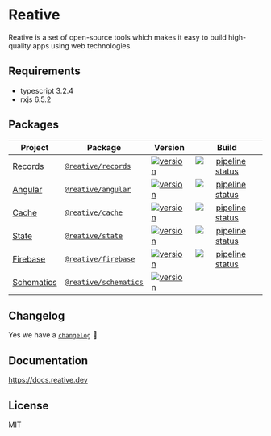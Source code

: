 # Reative

Reative is a set of open-source tools which makes it easy to build high-quality apps using web technologies.

## Requirements

- typescript 3.2.4
- rxjs 6.5.2

## Packages

| Project                                           | Package                                                                    | Version                                                                                                                      |                                                                            Build                                                                             |
| ------------------------------------------------- | -------------------------------------------------------------------------- | ---------------------------------------------------------------------------------------------------------------------------- | :----------------------------------------------------------------------------------------------------------------------------------------------------------: |
| [Records](https://docs.reative.dev/records)       | [`@reative/records`](https://www.npmjs.com/package/@reative/records)       | [![version](https://img.shields.io/npm/v/@reative/records/latest.svg)](https://www.npmjs.com/package/@reative/records)       |  [![pipeline status](https://gitlab.com/reative-team/test-records/badges/master/pipeline.svg)](https://gitlab.com/reative-team/test-records/commits/master)  |
| [Angular](https://docs.reative.dev/angular)       | [`@reative/angular`](https://www.npmjs.com/package/@reative/angular)       | [![version](https://img.shields.io/npm/v/@reative/angular/latest.svg)](https://www.npmjs.com/package/@reative/angular)       |  [![pipeline status](https://gitlab.com/reative-team/test-angular/badges/master/pipeline.svg)](https://gitlab.com/reative-team/test-angular/commits/master)  |
| [Cache](https://docs.reative.dev/cache)           | [`@reative/cache`](https://www.npmjs.com/package/@reative/cache)           | [![version](https://img.shields.io/npm/v/@reative/cache/latest.svg)](https://www.npmjs.com/package/@reative/cache)           |    [![pipeline status](https://gitlab.com/reative-team/test-cache/badges/master/pipeline.svg)](https://gitlab.com/reative-team/test-cache/commits/master)    |
| [State](https://docs.reative.dev/state)           | [`@reative/state`](https://www.npmjs.com/package/@reative/state)           | [![version](https://img.shields.io/npm/v/@reative/state/latest.svg)](https://www.npmjs.com/package/@reative/state)           |    [![pipeline status](https://gitlab.com/reative-team/test-state/badges/master/pipeline.svg)](https://gitlab.com/reative-team/test-state/commits/master)    |
| [Firebase](https://docs.reative.dev/firebase)     | [`@reative/firebase`](https://www.npmjs.com/package/@reative/firebase)     | [![version](https://img.shields.io/npm/v/@reative/firebase/latest.svg)](https://www.npmjs.com/package/@reative/firebase)     | [![pipeline status](https://gitlab.com/reative-team/test-firebase/badges/master/pipeline.svg)](https://gitlab.com/reative-team/test-firebase/commits/master) |
| [Schematics](https://docs.reative.dev/schematics) | [`@reative/schematics`](https://www.npmjs.com/package/@reative/schematics) | [![version](https://img.shields.io/npm/v/@reative/schematics/latest.svg)](https://www.npmjs.com/package/@reative/schematics) |                                                                                                                                                              |

## Changelog

Yes we have a [`changelog`](/CHANGELOG.md) 🍭

## Documentation

https://docs.reative.dev

## License

MIT
